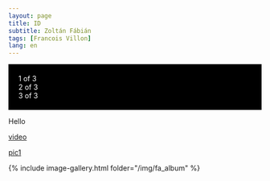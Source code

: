 ```yaml
---
layout: page
title: ID
subtitle: Zoltán Fábián
tags: [Francois Villon]
lang: en
---
```

<div class="container" style="background-color:black;color:white;padding:20px;width: auto !important;">
    <div class="row">
        <div class="col-md4">
        1 of 3
        </div>
        <div class="col-md4">
        2 of 3
        </div>
        <div class="col-md4">
        3 of 3
        </div>
    </div>
</div>

Hello

[video](https://youtu.be/s0uawtiiNY4)

[pic1](/img/fa_album/birka.jpg)

{% include image-gallery.html folder="/img/fa_album" %}